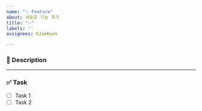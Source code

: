 ```yaml
---
name: "✨ Feature"
about: 새로운 기능 추가
title: "✨"
labels: ''
assignees: KJaeKwan

---
```


### 📌 Description


---

### ✅ Task
- [ ] Task 1
- [ ] Task 2
